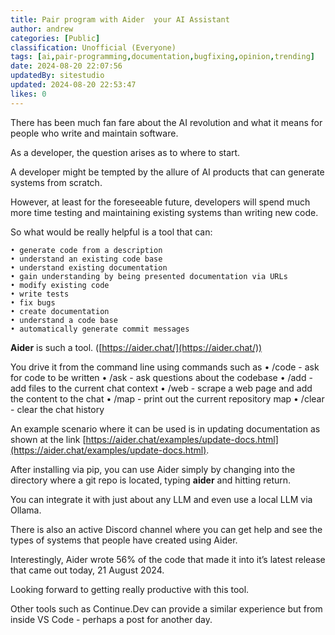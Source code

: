 ```yaml
---
title: Pair program with Aider  your AI Assistant
author: andrew
categories: [Public]
classification: Unofficial (Everyone)
tags: [ai,pair-programming,documentation,bugfixing,opinion,trending]
date: 2024-08-20 22:07:56 
updatedBy: sitestudio
updated: 2024-08-20 22:53:47 
likes: 0
---
```


There has been much fan fare about the AI revolution and what it means for people who write and maintain software.

As a developer, the question arises as to where to start.

A developer might be tempted by the allure of AI products that can generate systems from scratch.

However, at least for the foreseeable future, developers will spend much more time testing and maintaining existing systems than writing new code.

So what would be really helpful is a tool that can:

```
• generate code from a description
• understand an existing code base
• understand existing documentation 
• gain understanding by being presented documentation via URLs
• modify existing code
• write tests
• fix bugs
• create documentation
• understand a code base
• automatically generate commit messages 
```

**Aider** is such a tool. ([https://aider.chat/](https://aider.chat/))

You drive it from the command line using commands such as
• /code - ask for code to be written
• /ask - ask questions about the codebase
• /add - add files to the current chat context
• /web - scrape a web page and add the content to the chat
• /map - print out the current repository map
• /clear - clear the chat history

An example scenario where it can be used is in updating documentation as shown at the link [https://aider.chat/examples/update-docs.html](https://aider.chat/examples/update-docs.html).

After installing via pip, you can use Aider simply by changing into the directory where a git repo is located, typing **aider** and hitting return.

You can integrate it with just about any LLM and even use a local LLM via Ollama.

There is also an active Discord channel where you can get help and see the types of systems that people have created using Aider.

Interestingly, Aider wrote 56% of the code that made it into it’s latest release that came out today, 21 August 2024.

Looking forward to getting really productive with this tool.

Other tools such as Continue.Dev can provide a similar experience but from inside VS Code - perhaps a post for another day.